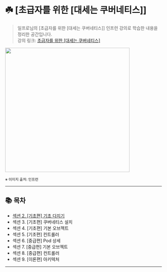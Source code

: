 # ☘️ [초급자를 위한 [대세는 쿠버네티스]]

> 일프로님의 [초급자를 위한 [대세는 쿠버네티스]] 인프런 강의로 학습한 내용을 정리한 공간입니다.  
> 강의 링크: [초급자를 위한 [대세는 쿠버네티스]](https://www.inflearn.com/course/%EC%BF%A0%EB%B2%84%EB%84%A4%ED%8B%B0%EC%8A%A4-%EA%B8%B0%EC%B4%88/dashboard)


<img src="https://cdn.inflearn.com/public/files/courses/324190/cover/01jsbj8qtrz3f8apm3gvbrbqqb?f=avif" width="400px">

<sub>※ 이미지 출처: 인프런</sub>

---

## 📚 목차

- [섹션 2. [기초편] 기초 다지기](section02/README.md)
- 섹션 3. [기초편] 쿠버네티스 설치
- 섹션 4. [기초편] 기본 오브젝트
- 섹션 5. [기초편] 컨트롤러
- 섹션 6. [중급편] Pod 상세
- 섹션 7. [중급편] 기본 오브젝트
- 섹션 8. [중급편] 컨트롤러
- 섹션 9. [이론편] 아키텍처

---